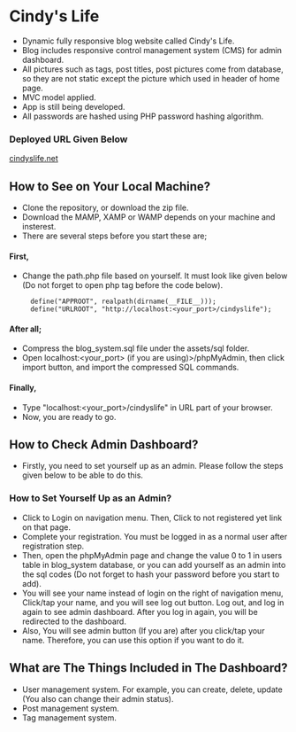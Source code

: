 # Cindy's Life
* Dynamic fully responsive blog website called Cindy's Life.
* Blog includes responsive control management system (CMS) for admin dashboard.
* All pictures such as tags, post titles, post pictures come from database, so they are not static except the picture which used in header of home page.
* MVC model applied.
* App is still being developed.
* All passwords are hashed using PHP password hashing algorithm.
### Deployed URL Given Below
[cindyslife.net](http://cindyslife.net)

## How to See on Your Local Machine?
* Clone the repository, or download the zip file.
* Download the MAMP, XAMP or WAMP depends on your machine and insterest.
* There are several steps before you start these are;
#### First,
* Change the path.php file based on yourself. It must look like given below (Do not forget to open php tag before the code below).

        define("APPROOT", realpath(dirname(__FILE__)));
        define("URLROOT", "http://localhost:<your_port>/cindyslife");

#### After all;
* Compress the blog_system.sql file under the assets/sql folder.
* Open localhost:<your_port> (if you are using)>/phpMyAdmin, then click import button, and import the compressed SQL commands.
#### Finally,
* Type "localhost:<your_port>/cindyslife" in URL part of your browser.
* Now, you are ready to go.

## How to Check Admin Dashboard?
* Firstly, you need to set yourself up as an admin. Please follow the steps given below to be able to do this.
### How to Set Yourself Up as an Admin?
* Click to Login on navigation menu. Then, Click to not registered yet link on that page.
* Complete your registration. You must be logged in as a normal user after registration step.
* Then, open the phpMyAdmin page and change the value 0 to 1 in users table in blog_system database, or you can add yourself as an admin into the sql codes (Do not forget to hash your password before you start to add).
* You will see your name instead of login on the right of navigation menu, Click/tap your name, and you will see log out button. Log out, and log in again to see admin dashboard. After you log in again, you will be redirected to the dashboard.
* Also, You will see admin button (If you are) after you click/tap your name. Therefore, you can use this option if you want to do it.

## What are The Things Included in The Dashboard?
* User management system. For example, you can create, delete, update (You also can change their admin status).
* Post management system.
* Tag management system.